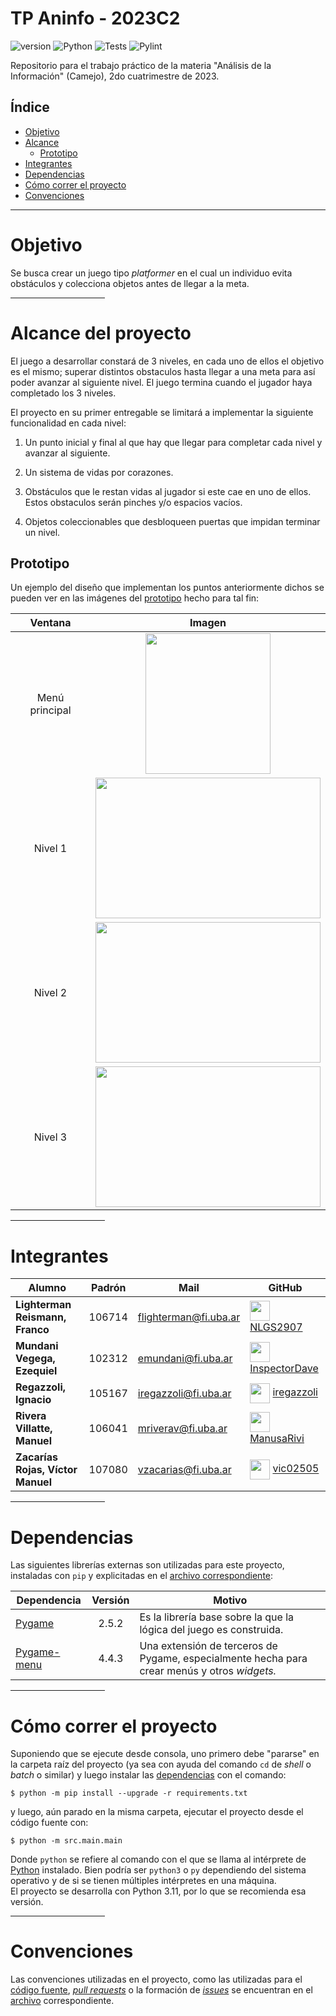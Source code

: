 # TP Aninfo - 2023C2

![version](https://img.shields.io/badge/version-1.0.0-brightgreen)
![Python](https://img.shields.io/badge/Python-3.11-blue)
![Tests](https://github.com/InspectorDave/TP-Aninfo/actions/workflows/tests.yml/badge.svg)
![Pylint](https://github.com/InspectorDave/TP-Aninfo/actions/workflows/pylint.yml/badge.svg)

Repositorio para el trabajo práctico de la materia "Análisis de la Información" (Camejo),
2do cuatrimestre de 2023.

## Índice

* [Objetivo](#objetivo)
* [Alcance](#alcance-del-proyecto)
    - [Prototipo](#prototipo)
* [Integrantes](#integrantes)
* [Dependencias](#dependencias)
* [Cómo correr el proyecto](#cómo-correr-el-proyecto)
* [Convenciones](#convenciones)

<hr/>

# Objetivo

Se busca crear un juego tipo *platformer* en el cual un individuo evita obstáculos y colecciona
objetos antes de llegar a la meta. 


<hr width="30%" align="left" />

# Alcance del proyecto

El juego a desarrollar constará de 3 niveles, en cada uno de ellos el objetivo es el mismo; superar
distintos obstaculos hasta llegar a una meta para así poder avanzar al siguiente nivel.
El juego termina cuando el jugador haya completado los 3 niveles.

El proyecto en su primer entregable se limitará a implementar la siguiente funcionalidad en
cada nivel:

1. Un punto inicial y final al que hay que llegar para completar cada nivel y avanzar al siguiente.

2. Un sistema de vidas por corazones.

3. Obstáculos que le restan vidas al jugador si este cae en uno de ellos. Estos obstaculos serán
pinches y/o espacios vacíos.

4. Objetos coleccionables que desbloqueen puertas que impidan terminar un nivel.

## Prototipo

Un ejemplo del diseño que implementan los puntos anteriormente dichos se pueden ver en las imágenes
del [prototipo](./documentation/prototipos/Versión%202/) hecho para tal fin:

| <center>Ventana</center> | <center>Imagen</center> |
|:------------------------:|:-----------------------:|
| Menú principal | <img align="center" src="./documentation/prototipos/Versión 2/Menu Principal.png" height=225 width=200 /> |
| Nivel 1 | <img align="center" src="./documentation/prototipos/Versión 2/Nivel 1.png" height=225 width=360 /> |
| Nivel 2 | <img align="center" src="./documentation/prototipos/Versión 2/Nivel 2.png" height=225 width=360 /> |
| Nivel 3 | <img align="center" src="./documentation/prototipos/Versión 2/Nivel 3.png" height=225 width=360 /> |

<hr width="30%" align="left" />

# Integrantes

| <center>Alumno</center> | <center>Padrón</center> | <center>Mail</center> | <center>GitHub</center> |
|:------------------------|:-----------------------:|:----------------------|:------------------------|
| **Lighterman Reismann, Franco** | 106714| flighterman@fi.uba.ar | <img align="center" src="https://github.com/NLGS2907.png" height=32 width=32 /> [NLGS2907](https://github.com/NLGS2907) |
| **Mundani Vegega, Ezequiel** | 102312 | emundani@fi.uba.ar | <img align="center" src="https://github.com/InspectorDave.png" height=32 width=32 /> [InspectorDave](https://github.com/InspectorDave) |
| **Regazzoli, Ignacio** | 105167 | iregazzoli@fi.uba.ar | <img align="center" src="https://github.com/iregazzoli.png" height=32 width=32 /> [iregazzoli](https://github.com/iregazzoli) |
| **Rivera Villatte, Manuel** | 106041 | mriverav@fi.uba.ar | <img align="center" src="https://github.com/ManusaRivi.png" height=32 width=32 /> [ManusaRivi](https://github.com/ManusaRivi) |
| **Zacarías Rojas, Víctor Manuel** | 107080 | vzacarias@fi.uba.ar | <img align="center" src="https://github.com/vic02505.png" height=32 width=32 /> [vic02505](https://github.com/vic02505) |

<hr width="30%" align="left" />

# Dependencias

Las siguientes librerías externas son utilizadas para este proyecto, instaladas con
`pip` y explicitadas en el [archivo correspondiente](./requirements.txt):

| <center>Dependencia</center> | <center>Versión</center> | <center>Motivo</center> |
|:-----------------------------|:------------------------:|:------------------------|
| [Pygame](https://pypi.org/project/pygame/) | 2.5.2 | Es la librería base sobre la que la lógica del juego es construida. |
| [Pygame-menu](https://pypi.org/project/pygame-menu/) | 4.4.3 | Una extensión de terceros de Pygame, especialmente hecha para crear menús y otros _widgets._ |

<hr width="30%" align="left" />

# Cómo correr el proyecto

Suponiendo que se ejecute desde consola, uno primero debe "pararse" en la carpeta raíz del proyecto
(ya sea con ayuda del comando `cd` de *shell* o *batch* o similar) y luego instalar las
[dependencias](./requirements.txt) con el comando:
```console
$ python -m pip install --upgrade -r requirements.txt
```
y luego, aún parado en la misma carpeta, ejecutar el proyecto desde el código fuente con:
```console
$ python -m src.main.main
```

Donde `python` se refiere al comando con el que se llama al intérprete de
[Python](https://www.python.org/) instalado. Bien podría ser `python3` o `py` dependiendo del
sistema operativo y de si se tienen múltiples intérpretes en una máquina. <br/>
El proyecto se desarrolla con Python 3.11, por lo que se recomienda esa versión.

<hr width="30%" align="left" />

# Convenciones

Las convenciones utilizadas en el proyecto, como las utilizadas para el
[código fuente](./CONTRIBUTING.md#código-fuente),
[*pull requests*](./CONTRIBUTING.md#pull-requests) o la formación de
[*issues*](./CONTRIBUTING.md#issues) se encuentran en el [archivo](./CONTRIBUTING.md)
correspondiente.
